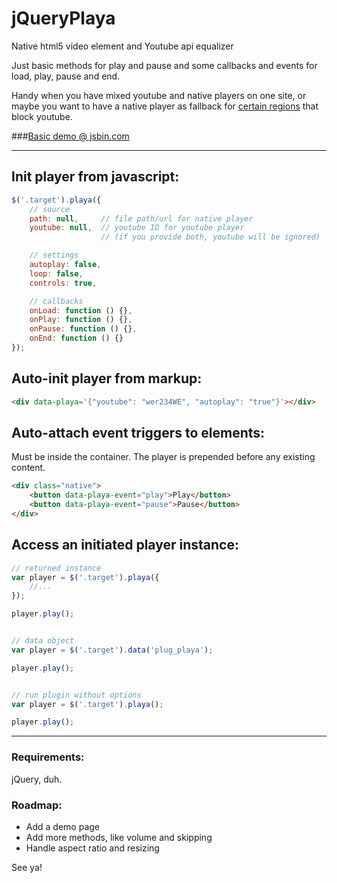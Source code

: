# jQueryPlaya
Native html5 video element and Youtube api equalizer

Just basic methods for play and pause and some callbacks and events for load, play, pause and end.

Handy when you have mixed youtube and native players on one site, or maybe you want to have a native player as fallback for [certain regions](https://en.wikipedia.org/wiki/Censorship_of_YouTube) that block youtube.

###[Basic demo @ jsbin.com](http://jsbin.com/bazape/edit?html,js,output)

---

## Init player from javascript:

```js
$('.target').playa({
	// source
	path: null,		// file path/url for native player
	youtube: null,	// youtube ID for youtube player
					// (if you provide both, youtube will be ignored)

	// settings
	autoplay: false,
	loop: false,
	controls: true,

	// callbacks
	onLoad: function () {},
	onPlay: function () {},
	onPause: function () {},
	onEnd: function () {}
});
```

## Auto-init player from markup:
```html
<div data-playa='{"youtube": "wer234WE", "autoplay": "true"}'></div>
```

## Auto-attach event triggers to elements:
Must be inside the container. The player is prepended before any existing content.
```html
<div class="native">
	<button data-playa-event="play">Play</button>
	<button data-playa-event="pause">Pause</button>
</div>
```


## Access an initiated player instance:

```js
// returned instance
var player = $('.target').playa({
	//...
});

player.play();


// data object
var player = $('.target').data('plug_playa');

player.play();


// run plugin without options
var player = $('.target').playa();

player.play();

```

---

### Requirements:
jQuery, duh.

### Roadmap:
* Add a demo page
* Add more methods, like volume and skipping
* Handle aspect ratio and resizing

See ya!





